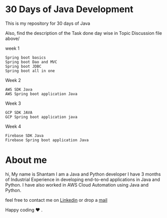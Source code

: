 # 30 Days of Java Development 

This is my repository for 30 days of Java 

Also, find the description of the Task done day wise in Topic Discussion file above/

week 1 				

	Spring boot basics	
	Spring boot Dao and MVC 	
	Spring boot JDBC	
	Spring boot all in one 	
		
		
Week 2 		

	AWS SDK Java	
	AWS Spring boot application Java	

Week 3		

	GCP SDK JAVA	
    GCP Spring boot application java	
		
Week 4 		

	Firebase SDK Java	
	Firebase Spring boot application Java	
		
# About me

hi, My name is Shantam I am a Java and Python developer I have 3 months of Industrial Experience in developing end-to-end applications in Java and Python.
I have also worked in AWS Cloud Automation using Java and Python. 

feel free to contact me on [Linkedin](https://www.linkedin.com/in/shantam-sultania-737) or drop a [mail](Shantam1231@Outlook.com)

Happy coding ❤️ .
